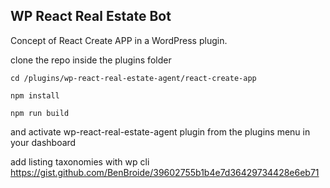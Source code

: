 ## WP React Real Estate Bot

Concept of React Create APP in a WordPress plugin.

clone the repo inside the plugins folder

`cd /plugins/wp-react-real-estate-agent/react-create-app`

`npm install` 

`npm run build`

and activate wp-react-real-estate-agent plugin from the plugins menu in your dashboard

add listing taxonomies with wp cli 
https://gist.github.com/BenBroide/39602755b1b4e7d36429734428e6eb71
